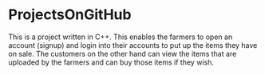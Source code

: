 # ProjectsOnGitHub
This is a project written in C++. This enables the farmers to open an account (signup) and login into their accounts to put up the items they have on sale. The customers on the other hand can view the items that are uploaded by the farmers and can buy those items if they wish. 
